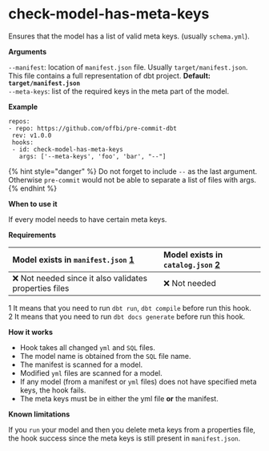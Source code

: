 # check-model-has-meta-keys

Ensures that the model has a list of valid meta keys. \(usually `schema.yml`\).

**Arguments**

`--manifest`: location of `manifest.json` file. Usually `target/manifest.json`. This file contains a full representation of dbt project. **Default: `target/manifest.json`**  
`--meta-keys`: list of the required keys in the meta part of the model.

**Example**

```text
repos:
- repo: https://github.com/offbi/pre-commit-dbt
 rev: v1.0.0
 hooks:
 - id: check-model-has-meta-keys
   args: ['--meta-keys', 'foo', 'bar', "--"]
```

{% hint style="danger" %}
Do not forget to include `--` as the last argument. Otherwise `pre-commit` would not be able to separate a list of files with args.
{% endhint %}

**When to use it**

If every model needs to have certain meta keys.

**Requirements**

| Model exists in `manifest.json` [1](https://github.com/offbi/pre-commit-dbt/blob/main/HOOKS.md#f1) | Model exists in `catalog.json` [2](https://github.com/offbi/pre-commit-dbt/blob/main/HOOKS.md#f2) |
| :--- | :--- |
| ❌ Not needed since it also validates properties files | ❌ Not needed |

1 It means that you need to run `dbt run`, `dbt compile` before run this hook.  
2 It means that you need to run `dbt docs generate` before run this hook.

**How it works**

* Hook takes all changed `yml` and `SQL` files.
* The model name is obtained from the `SQL` file name.
* The manifest is scanned for a model.
* Modified `yml` files are scanned for a model.
* If any model \(from a manifest or `yml` files\) does not have specified meta keys, the hook fails.
* The meta keys must be in either the yml file **or** the manifest.

**Known limitations**

If you `run` your model and then you delete meta keys from a properties file, the hook success since the meta keys is still present in `manifest.json`.

